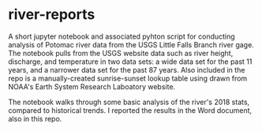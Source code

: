 # river-reports

A short jupyter notebook and associated pyhton script for conducting analysis of Potomac river data from the USGS Little Falls Branch river gage. The notebook pulls from the USGS website data such as river height, discharge, and temperature in two data sets: a wide data set for the past 11 years, and a narrower data set for the past 87 years. Also included in the repo is a manually-created sunrise-sunset lookup table using drawn from NOAA's Earth System Research Laboatory website.

The notebook walks through some basic analysis of the river's 2018 stats, compared to historical trends. I reported the results in the Word document, also in this repo. 

